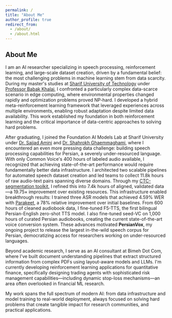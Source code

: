 ```yaml
---
permalink: /
title: "About Me"
author_profile: true
redirect_from: 
  - /about/
  - /about.html
---
```


## About Me

I am an AI researcher specializing in speech processing, reinforcement learning, and large-scale dataset creation, driven by a fundamental belief: the most challenging problems in machine learning stem from data scarcity. During my master's studies at [Sharif University of Technology](https://sharif.edu) under [Professor Babak Khalaj](https://sharif.edu/~khalaj/), I confronted a particularly complex data-scarce scenario in edge computing, where environmental properties changed rapidly and optimization problems proved NP-hard. I developed a hybrid meta-reinforcement learning framework that leveraged experiences across multiple environments, enabling robust adaptation despite limited data availability. This work established my foundation in both reinforcement learning and the critical importance of data-centric approaches to solving hard problems.

After graduating, I joined the Foundation AI Models Lab at Sharif University under [Dr. Sajjad Amini](https://sharif.edu/~s_amini/) and [Dr. Shahrokh Ghaemmaghami](https://sharif.edu/~ghaemmag/), where I encountered an even more pressing data challenge: building speech processing capabilities for Persian, a severely under-resourced language. With only Common Voice's 400 hours of labeled audio available, I recognized that achieving state-of-the-art performance would require fundamentally better data infrastructure. I architected two scalable pipelines for automated speech dataset creation and led teams to collect 11.8k hours of raw audio-text pairs spanning diverse domains. Through my [CTC-segmentation toolkit](https://github.com/saeedzou/ctc-segmentation-toolkit), I refined this into 7.4k hours of aligned, validated data—a 19.75× improvement over existing resources. This infrastructure enabled breakthrough results: I trained three ASR models that achieved 4.59% WER with [Parakeet](https://huggingface.co/spaces/saeedzou/persian_asr_nemo), a 78% relative improvement over initial baselines. From 600 hours of cleaned audiobook data, I fine-tuned F5-TTS, the first bilingual Persian-English zero-shot TTS model. I also fine-tuned seed-VC on 1,000 hours of curated Persian audiobooks, creating the current state-of-the-art voice conversion system. These advances motivated **PersianVox**, my ongoing project to release the largest in-the-wild speech corpus for Persian, democratizing access for researchers working on under-resourced languages.

Beyond academic research, I serve as an AI consultant at Bimeh Dot Com, where I've built document understanding pipelines that extract structured information from complex PDFs using layout-aware models and LLMs. I'm currently developing reinforcement learning applications for quantitative finance, specifically designing trading agents with sophisticated risk management capabilities—including dynamic stop-loss mechanisms—an area often overlooked in financial ML research. 

My work spans the full spectrum of modern AI: from data infrastructure and model training to real-world deployment, always focused on solving hard problems that create tangible impact for research communities, and practical applications.
